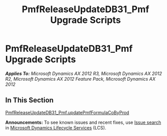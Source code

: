 ﻿---
title: PmfReleaseUpdateDB31_Pmf Upgrade Scripts
TOCTitle: PmfReleaseUpdateDB31_Pmf Upgrade Scripts
ms:assetid: ce5079dc-656d-41a7-ba95-32b0dc827085
ms:mtpsurl: https://msdn.microsoft.com/en-us/library/JJ719756(v=AX.60)
ms:contentKeyID: 49711322
ms.date: 05/18/2015
mtps_version: v=AX.60
---

# PmfReleaseUpdateDB31\_Pmf Upgrade Scripts 


_**Applies To:** Microsoft Dynamics AX 2012 R3, Microsoft Dynamics AX 2012 R2, Microsoft Dynamics AX 2012 Feature Pack, Microsoft Dynamics AX 2012_

## In This Section

[PmfReleaseUpdateDB31\_Pmf.updatePmfFormulaCoByProd](pmfreleaseupdatedb31-pmf-updatepmfformulacobyprod.md)

  
**Announcements:** To see known issues and recent fixes, use [Issue search](http://go.microsoft.com/fwlink/?linkid=389258) in [Microsoft Dynamics Lifecycle Services](http://go.microsoft.com/fwlink/?linkid=306505) (LCS).

